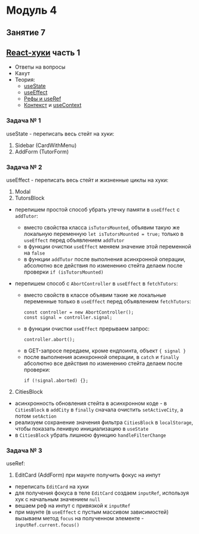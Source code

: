 # Модуль 4

## Занятие 7

## [React-хуки](https://reactjs.org/docs/hooks-intro.html) часть 1

- Ответы на вопросы
- Кахут
- Теория:
  - [useState](https://reactjs.org/docs/hooks-state.html)
  - [useEffect](https://reactjs.org/docs/hooks-effect.html)
  - [Рефы и useRef](https://reactjs.org/docs/hooks-reference.html#useref)
  - [Контекст](https://reactjs.org/docs/context.html) и
    [useContext](https://reactjs.org/docs/hooks-reference.html#usecontext)

### Задача № 1

useState - переписать весь стейт на хуки:

1. Sidebar (CardWithMenu)
2. AddForm (TutorForm)

### Задача № 2

useEffect - переписать весь стейт и жизненные циклы на хуки:

1. Modal
2. TutorsBlock

- перепишем простой способ убрать утечку памяти в `useEffect` с `addTutor`:
  - вместо свойства класса `isTutorsMounted`, объявим такую же локальную
    переменную `let isTutorsMounted = true;` только в `useEffect` перед
    объявлением `addTutor`
  - в функции очистки `useEffect` меняем значение этой переменной на `false`
  - в функции `addTutor` после выполнения асинхронной операции, абсолютно все
    действия по изменению стейта делаем после проверки `if (isTutorsMounted)`
- перепишем способ с `AbortController` в `useEffect` в `fetchTutors`:

  - вместо свойств в классе объявим такие же локальные переменные только в
    `useEffect` перед объявлением `fetchTutors`:
    ```
    const controller = new AbortController();
    const signal = controller.signal;
    ```
  - в функции очистки `useEffect` прерываем запрос:
    ```
    controller.abort();
    ```
  - в GET-запросе передаем, кроме ендпоинта, объект `{ signal }`
  - после выполнения асинхронной операции, в `catch` и `finally` абсолютно все
    действия по изменению стейта делаем после проверки:
    ```
    if (!signal.aborted) {};
    ```

2. CitiesBlock

- асинхронность обновления стейта в асинхронном коде - в `CitiesBlock` в
  `addCity` в `finally` сначала очистить `setActiveCity`, а потом `setAction`
- реализуем сохранение значения фильтра `CitiesBlock` в `localStorage`, чтобы
  показать ленивую инициализацию в `useState`
- в `CitiesBlock` убрать лишнюю функцию `handleFilterChange`

### Задача № 3

useRef:

1. EditCard (AddForm) при маунте получить фокус на инпут

- переписать `EditCard` на хуки
- для получения фокуса в теле `EditCard` создаем `inputRef`, используя хук с
  начальным значением `null`
- вешаем реф на инпут с привязкой к `inputRef`
- при маунте (в `useEffect` с пустым массивом зависимостей) вызываем метод
  `focus` на полученном элементе - `inputRef.current.focus()`
